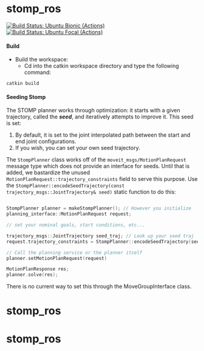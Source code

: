 # stomp_ros

[![Build Status: Ubuntu Bionic (Actions)](https://github.com/ros-industrial/stomp_ros/workflows/CI%20-%20Ubuntu%20Bionic/badge.svg?branch=melodic-devel)](https://github.com/ros-industrial/stomp_ros/actions?query=workflow%3A%22CI+-+Ubuntu+Bionic%22)
[![Build Status: Ubuntu Focal (Actions)](https://github.com/ros-industrial/stomp_ros/workflows/CI%20-%20Ubuntu%20Focal/badge.svg?branch=melodic-devel)](https://github.com/ros-industrial/stomp_ros/actions?query=workflow%3A%22CI+-+Ubuntu+Focal%22)

#### Build
- Build the workspace:
  - Cd into the catkin workspace directory and type the following command:
```
catkin build
```

#### Seeding Stomp
The STOMP planner works through optimization: it starts with a given trajectory, called the ***seed***, and iteratively attempts to improve it. This seed is set:
 1. By default, it is set to the joint interpolated path between the start and end joint configurations.
 2. If you wish, you can set your own seed trajectory.

The `StompPlanner` class works off of the `moveit_msgs/MotionPlanRequest` message type which does not provide an interface for seeds. Until that is added, we bastardize the unused `MotionPlanRequest::trajectory_constraints` field to serve this purpose. Use the `StompPlanner::encodeSeedTrajectory(const trajectory_msgs::JointTrajectory& seed)` static function to do this:

```c++

StompPlanner planner = makeStompPlanner(); // However you initialize
planning_interface::MotionPlanRequest request;

// set your nominal goals, start conditions, etc...

trajectory_msgs::JointTrajectory seed_traj; // Look up your seed traj
request.trajectory_constraints = StompPlanner::encodeSeedTrajectory(seed_traj);

// Call the planning service or the planner itself
planner.setMotionPlanRequest(request)

MotionPlanResponse res;
planner.solve(res);
``` 
There is no current way to set this through the MoveGroupInterface class. 
# stomp_ros
# stomp_ros
